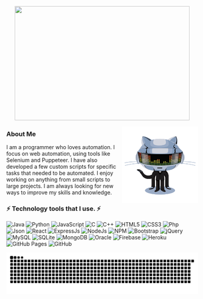 <p align="center">
  <img width="460" height="300" src="https://github-readme-stats.vercel.app/api?username=chamuditha4">
</p>

<img align="right" height="200" width="200" alt="GIF" src="https://github.com/chamuditha4/chamuditha4/blob/main/1564588418798.gif" />

### About Me ###
I am a programmer who loves automation. I focus on web automation, using tools like Selenium and Puppeteer. I have also developed a few custom scripts for specific tasks that needed to be automated. I enjoy working on anything from small scripts to large projects. I am always looking for new ways to improve my skills and knowledge.


### ⚡ Technology tools that I use. ⚡  

![Java](https://img.shields.io/badge/Java-ED8B00?style=for-the-badge&logo=java&logoColor=white) ![Python](https://img.shields.io/badge/Python-3776AB?style=for-the-badge&logo=python&logoColor=white) ![JavaScript](https://img.shields.io/badge/JavaScript-323330?style=for-the-badge&logo=javascript&logoColor=F7DF1E) ![C](https://img.shields.io/badge/C-00599C?style=for-the-badge&logo=c&logoColor=white) ![C++](https://img.shields.io/badge/C%2B%2B-00599C?style=for-the-badge&logo=c%2B%2B&logoColor=white) ![HTML5](https://img.shields.io/badge/HTML5-E34F26?style=for-the-badge&logo=html5&logoColor=white) ![CSS3](https://img.shields.io/badge/CSS3-1572B6?style=for-the-badge&logo=css3&logoColor=white) ![Php](https://img.shields.io/badge/PHP-777BB4?style=for-the-badge&logo=php&logoColor=white) ![Json](https://img.shields.io/badge/json-5E5C5C?style=for-the-badge&logo=json&logoColor=white) ![React](https://img.shields.io/badge/React-20232A?style=for-the-badge&logo=react&logoColor=61DAFB)  ![ExpressJs](https://img.shields.io/badge/Express.js-000000?style=for-the-badge&logo=express&logoColor=white)  ![NodeJs](https://img.shields.io/badge/Node.js-339933?style=for-the-badge&logo=nodedotjs&logoColor=white) ![NPM](https://img.shields.io/badge/npm-CB3837?style=for-the-badge&logo=npm&logoColor=white) ![Bootstrap](https://img.shields.io/badge/Bootstrap-563D7C?style=for-the-badge&logo=bootstrap&logoColor=white) ![jQuery](https://img.shields.io/badge/jQuery-0769AD?style=for-the-badge&logo=jquery&logoColor=white) ![MySQL](https://img.shields.io/badge/MySQL-00000F?style=for-the-badge&logo=mysql&logoColor=white) ![SQLite](https://img.shields.io/badge/SQLite-07405E?style=for-the-badge&logo=sqlite&logoColor=white) ![MongoDB](https://img.shields.io/badge/MongoDB-4EA94B?style=for-the-badge&logo=mongodb&logoColor=white) ![Oracle](https://img.shields.io/badge/Oracle-F80000?style=for-the-badge&logo=oracle&logoColor=black) ![Firebase](https://img.shields.io/badge/firebase-ffca28?style=for-the-badge&logo=firebase&logoColor=black) ![Heroku](https://img.shields.io/badge/Heroku-430098?style=for-the-badge&logo=heroku&logoColor=white) ![GitHub Pages](https://img.shields.io/badge/GitHub%20Pages-%23327FC7.svg?style=for-the-badge&logo=github&logoColor=white) ![GitHub](https://img.shields.io/badge/GitHub-100000?style=for-the-badge&logo=github&logoColor=white)

<p align="center">
  <img src="https://github.com/chamuditha4/chamuditha4/blob/main/github-user-contribution.svg"/>
</p>

